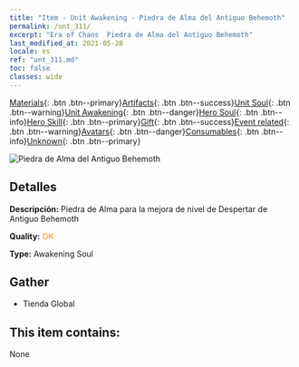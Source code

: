 ```yaml
---
title: "Item - Unit Awakening - Piedra de Alma del Antiguo Behemoth"
permalink: /unt_311/
excerpt: "Era of Chaos  Piedra de Alma del Antiguo Behemoth"
last_modified_at: 2021-05-28
locale: es
ref: "unt_311.md"
toc: false
classes: wide
---
```

 [Materials](/ItemsES/){: .btn .btn--primary}[Artifacts](/ItemsES/Artifacts/){: .btn .btn--success}[Unit Soul](/ItemsES/UnitSoul/){: .btn .btn--warning}[Unit Awakening](/ItemsES/UnitAwakening/){: .btn .btn--danger}[Hero Soul](/ItemsES/HeroSoul/){: .btn .btn--info}[Hero Skill](/ItemsES/HeroSkill/){: .btn .btn--primary}[Gift](/ItemsES/Gift/){: .btn .btn--success}[Event related](/ItemsES/Events/){: .btn .btn--warning}[Avatars](/ItemsES/Avatars/){: .btn .btn--danger}[Consumables](/ItemsES/Consumables/){: .btn .btn--info}[Unknown](/ItemsES/Unknown/){: .btn .btn--primary}

 ![Piedra de Alma del Antiguo Behemoth](/images/u/tia_bimeng.jpg)

## Detalles
 **Descripción:** Piedra de Alma para la mejora de nivel de Despertar de Antiguo Behemoth

 **Quality:** <span style="color: #FF8C00">OK</span>

 **Type:** Awakening Soul

## Gather

*    Tienda Global 

## This item contains:

  None

